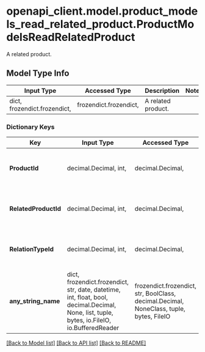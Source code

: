 # openapi_client.model.product_models_read_related_product.ProductModelsReadRelatedProduct

A related product.

## Model Type Info
Input Type | Accessed Type | Description | Notes
------------ | ------------- | ------------- | -------------
dict, frozendict.frozendict,  | frozendict.frozendict,  | A related product. | 

### Dictionary Keys
Key | Input Type | Accessed Type | Description | Notes
------------ | ------------- | ------------- | ------------- | -------------
**ProductId** | decimal.Decimal, int,  | decimal.Decimal,  | The unique identifier for the product. | [optional] value must be a 32 bit integer
**RelatedProductId** | decimal.Decimal, int,  | decimal.Decimal,  | The unique identifier for the related product. | [optional] value must be a 32 bit integer
**RelationTypeId** | decimal.Decimal, int,  | decimal.Decimal,  | The product relation type id. | [optional] value must be a 32 bit integer
**any_string_name** | dict, frozendict.frozendict, str, date, datetime, int, float, bool, decimal.Decimal, None, list, tuple, bytes, io.FileIO, io.BufferedReader | frozendict.frozendict, str, BoolClass, decimal.Decimal, NoneClass, tuple, bytes, FileIO | any string name can be used but the value must be the correct type | [optional]

[[Back to Model list]](../../README.md#documentation-for-models) [[Back to API list]](../../README.md#documentation-for-api-endpoints) [[Back to README]](../../README.md)

